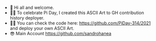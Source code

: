 - 👋 Hi all and welcome.
- 🐱‍👤 To celebrate Pi Day, I created this ASCII Art to GH contribution history deployer.
- 👨‍💻 You can check the code here: https://github.com/PiDay-314/2021 and deploy your own ASCII Art.
- 😎 Main Account https://github.com/sandrohanea
